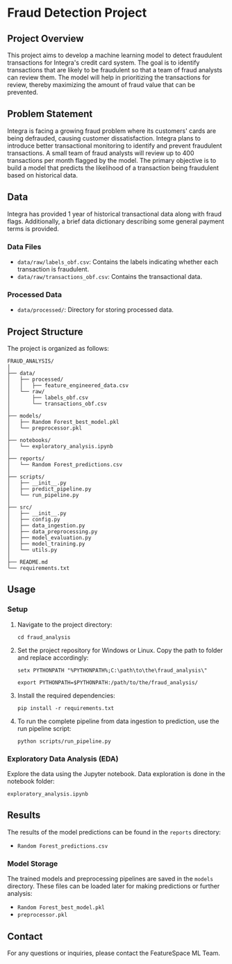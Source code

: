# Fraud Detection Project

## Project Overview

This project aims to develop a machine learning model to detect fraudulent transactions for Integra's credit card system. The goal is to identify transactions that are likely to be fraudulent so that a team of fraud analysts can review them. The model will help in prioritizing the transactions for review, thereby maximizing the amount of fraud value that can be prevented.

## Problem Statement

Integra is facing a growing fraud problem where its customers' cards are being defrauded, causing customer dissatisfaction. Integra plans to introduce better transactional monitoring to identify and prevent fraudulent transactions. A small team of fraud analysts will review up to 400 transactions per month flagged by the model. The primary objective is to build a model that predicts the likelihood of a transaction being fraudulent based on historical data.

## Data

Integra has provided 1 year of historical transactional data along with fraud flags. Additionally, a brief data dictionary describing some general payment terms is provided.

### Data Files

- `data/raw/labels_obf.csv`: Contains the labels indicating whether each transaction is fraudulent.
- `data/raw/transactions_obf.csv`: Contains the transactional data.

### Processed Data

- `data/processed/`: Directory for storing processed data.

## Project Structure

The project is organized as follows:

```
FRAUD_ANALYSIS/
│
├── data/
│   ├── processed/
│   │   ├── feature_engineered_data.csv
│   └── raw/
│       ├── labels_obf.csv
│       └── transactions_obf.csv
│
├── models/
│   ├── Random Forest_best_model.pkl
│   └── preprocessor.pkl
│
├── notebooks/
│   └── exploratory_analysis.ipynb
│
├── reports/
│   └── Random Forest_predictions.csv
│
├── scripts/
│   ├── __init__.py
│   ├── predict_pipeline.py
│   └── run_pipeline.py
│
├── src/
│   ├── __init__.py
│   ├── config.py
│   ├── data_ingestion.py
│   ├── data_preprocessing.py
│   ├── model_evaluation.py
│   ├── model_training.py
│   └── utils.py
│
├── README.md
└── requirements.txt
```

## Usage

### Setup

1. Navigate to the project directory:
   ```
   cd fraud_analysis
   ```

2. Set the project repository for Windows or Linux. Copy the path to folder and replace accordingly:
   ```
   setx PYTHONPATH "%PYTHONPATH%;C:\path\to\the\fraud_analysis\"
   ```
   ```
   export PYTHONPATH=$PYTHONPATH:/path/to/the/fraud_analysis/
   ```

3. Install the required dependencies:
   ```
   pip install -r requirements.txt
   ```

4. To run the complete pipeline from data ingestion to prediction, use the run pipeline script:
   ```
   python scripts/run_pipeline.py
   ```


### Exploratory Data Analysis (EDA)

Explore the data using the Jupyter notebook. Data exploration is done in the notebook folder:
```
exploratory_analysis.ipynb
```

## Results
The results of the model predictions can be found in the `reports` directory:
- `Random Forest_predictions.csv`

### Model Storage

The trained models and preprocessing pipelines are saved in the `models` directory. These files can be loaded later for making predictions or further analysis:
- `Random Forest_best_model.pkl`
- `preprocessor.pkl`


## Contact

For any questions or inquiries, please contact the FeatureSpace ML Team.

